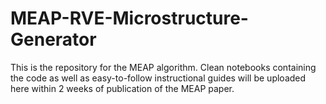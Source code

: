 # MEAP-RVE-Microstructure-Generator
This is the repository for the MEAP algorithm. Clean notebooks containing the code as well as easy-to-follow instructional guides will be uploaded here within 2 weeks of publication of the MEAP paper. 
